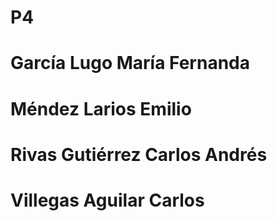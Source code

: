 # P4
# García Lugo María Fernanda
# Méndez Larios Emilio
# Rivas Gutiérrez Carlos Andrés
# Villegas Aguilar Carlos

